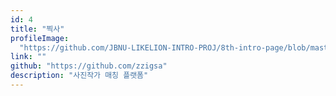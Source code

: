 ```yaml
---
id: 4
title: "찍사"
profileImage:
  "https://github.com/JBNU-LIKELION-INTRO-PROJ/8th-intro-page/blob/master/service_images/zzigsa.JPG?raw=true"
link: ""
github: "https://github.com/zzigsa"
description: "사진작가 매칭 플랫폼"
---
```

